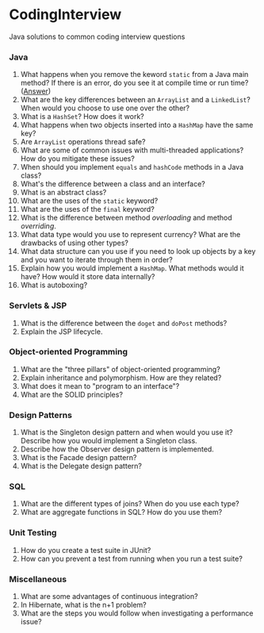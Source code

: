 CodingInterview
===============

Java solutions to common coding interview questions

### Java

1. What happens when you remove the keword `static` from a Java main method? If there is an error, do you see it at compile time or run time? ([Answer](answers/removeStaticKeyword.md))
2. What are the key differences between an `ArrayList` and a `LinkedList`? When would you choose to use one over the other?
3. What is a `HashSet`? How does it work?
4. What happens when two objects inserted into a `HashMap` have the same key?
5. Are `ArrayList` operations thread safe?
6. What are some of common issues with multi-threaded applications? How do you mitigate these issues?
7. When should you implement `equals` and `hashCode` methods in a Java class?
8. What's the difference between a class and an interface?
9. What is an abstract class?
10. What are the uses of the `static` keyword?
11. What are the uses of the `final` keyword?
12. What is the difference between method *overloading* and method *overriding*.
13. What data type would you use to represent currency? What are the drawbacks of using other types?
14. What data structure can you use if you need to look up objects by a key and you want to iterate through them in order?
15. Explain how you would implement a `HashMap`. What methods would it have? How would it store data internally?
16. What is autoboxing?

### Servlets & JSP

1. What is the difference between the `doget` and `doPost` methods?
2. Explain the JSP lifecycle.

### Object-oriented Programming

1. What are the "three pillars" of object-oriented programming?
2. Explain inheritance and polymorphism. How are they related?
3. What does it mean to "program to an interface"?
4. What are the SOLID principles?

### Design Patterns

1. What is the Singleton design pattern and when would you use it? Describe how you would implement a Singleton class.
2. Describe how the Observer design pattern is implemented.
3. What is the Facade design pattern?
4. What is the Delegate design pattern?

### SQL

1. What are the different types of joins? When do you use each type?
2. What are aggregate functions in SQL? How do you use them?

### Unit Testing

1. How do you create a test suite in JUnit?
2. How can you prevent a test from running when you run a test suite?

### Miscellaneous

1. What are some advantages of continuous integration?
2. In Hibernate, what is the n+1 problem?
3. What are the steps you would follow when investigating a performance issue?

